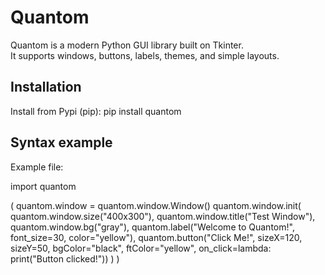 # Quantom

Quantom is a modern Python GUI library built on Tkinter.  
It supports windows, buttons, labels, themes, and simple layouts.

## Installation

Install from Pypi (pip):
pip install quantom

## Syntax example

Example file:

import quantom

(
quantom.window = quantom.window.Window()
quantom.window.init(
    quantom.window.size("400x300"),
    quantom.window.title("Test Window"),
    quantom.window.bg("gray"),
    quantom.label("Welcome to Quantom!", font_size=30, color="yellow"),
    quantom.button("Click Me!", sizeX=120, sizeY=50, bgColor="black", ftColor="yellow", on_click=lambda: print("Button clicked!"))
    )
)